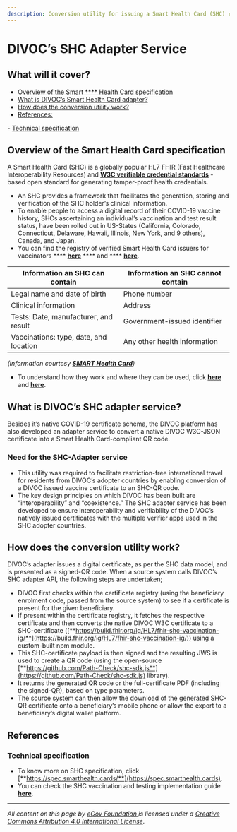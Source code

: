```yaml
---
description: Conversion utility for issuing a Smart Health Card (SHC) compliant QR code
---
```


# DIVOC’s SHC Adapter Service

## What will it cover?

* [Overview of the Smart **** Health Card specification](divocs-shc-adapter-service.md#overview-of-the-smart-health-card-specification)
* [What is DIVOC’s Smart Health Card adapter?](divocs-shc-adapter-service.md#what-is-divocs-shc-adapter-service)&#x20;
* [How does the conversion utility work?](divocs-shc-adapter-service.md#how-does-the-conversion-utility-work)&#x20;
* [References:](divocs-shc-adapter-service.md#references)&#x20;

&#x20;            \- [Technical specification](divocs-shc-adapter-service.md#technical-specification)

## **Overview of the Smart Health Card specification**

A Smart Health Card (SHC) is a globally popular HL7 FHIR (Fast Healthcare Interoperability Resources) and [**W3C verifiable credential standards**](https://www.w3.org/TR/vc-data-model/) - based open standard for generating tamper-proof health credentials.

* An SHC provides a framework that facilitates the generation, storing and verification of the SHC holder’s clinical information.
* To enable people to access a digital record of their COVID-19 vaccine history, SHCs ascertaining an individual’s vaccination and test result status, have been rolled out in US-States (California, Colorado, Connecticut, Delaware, Hawaii, Illinois, New York, and 9 others), Canada, and Japan.
* You can find the registry of verified Smart Health Card issuers for vaccinators **** [**here**](https://www.commontrustnetwork.org/verifier-list) **** and **** [**here**](https://smarthealth.cards/en/issuers.html).

| Information an SHC can contain         | Information an SHC cannot contain |
| -------------------------------------- | --------------------------------- |
| Legal name and date of birth           | Phone number                      |
| Clinical information                   | Address                           |
| Tests: Date, manufacturer, and result  | Government-issued identifier      |
| Vaccinations: type, date, and location | Any other health information      |

&#x20;                                          _(Information courtesy_ [_**SMART Health Card**_](https://smarthealth.cards/en/)_)_

* To understand how they work and where they can be used, click [**here**](https://smarthealth.cards/en/) and [**here**](https://smarthealthit.org/health-cards/).

## What is DIVOC’s SHC adapter service?

Besides it’s native COVID-19 certificate schema, the DIVOC platform has also developed an adapter service to convert a native DIVOC W3C-JSON certificate into a Smart Health Card-compliant QR code.

### **Need for the SHC-Adapter service**

* This utility was required to facilitate restriction-free international travel for residents from DIVOC’s adopter countries by enabling conversion of a DIVOC issued vaccine certificate to an SHC-QR code.
* The key design principles on which DIVOC has been built are “interoperability” and “coexistence.” The SHC adapter service has been developed to ensure interoperability and verifiability of the DIVOC’s natively issued certificates with the multiple verifier apps used in the SHC adopter countries.

## **How does the conversion utility work?**

DIVOC’s adapter issues a digital certificate, as per the SHC data model, and is presented as a signed-QR code. When a source system calls DIVOC’s SHC adapter API, the following steps are undertaken;

* DIVOC first checks within the certificate registry (using the beneficiary enrolment code, passed from the source system) to see if a certificate is present for the given beneficiary.
* If present within the certificate registry, it fetches the respective certificate and then converts the native DIVOC W3C certificate to a SHC-certificate ([**https://build.fhir.org/ig/HL7/fhir-shc-vaccination-ig/**](https://build.fhir.org/ig/HL7/fhir-shc-vaccination-ig/)) using a custom-built npm module.
* This SHC-certificate payload is then signed and the resulting JWS is used to create a QR code (using the open-source [**https://github.com/Path-Check/shc-sdk.js**](https://github.com/Path-Check/shc-sdk.js) library).
* It returns the generated QR code or the full-certificate PDF (including the signed-QR), based on type parameters.
* The source system can then allow the download of the generated SHC-QR certificate onto a beneficiary’s mobile phone or allow the export to a beneficiary’s digital wallet platform.

## **References**

### **Technical specification**

* To know more on SHC specification, click [**https://spec.smarthealth.cards/**](https://spec.smarthealth.cards).
* You can check the SHC vaccination and testing implementation guide [**here**](https://build.fhir.org/ig/HL7/fhir-shc-vaccination-ig/).

****

_All content on this page by_ [_eGov Foundation_ ](https://egov.org.in)_is licensed under a_ [_Creative Commons Attribution 4.0 International License_](http://creativecommons.org/licenses/by/4.0/)_._
